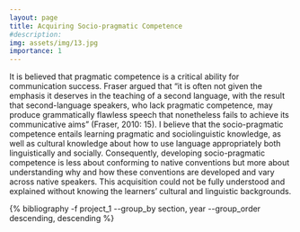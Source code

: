 ```yaml
---
layout: page
title: Acquiring Socio-pragmatic Competence
#description: 
img: assets/img/13.jpg
importance: 1
---
```


It is believed that pragmatic competence is a critical ability for communication success. Fraser argued that “it is often not given the emphasis it deserves in the teaching of a second language, with the result that second-language speakers, who lack pragmatic competence, may produce grammatically flawless speech that nonetheless fails to achieve its communicative aims” (Fraser, 2010: 15). I believe that the socio-pragmatic competence entails learning pragmatic and sociolinguistic knowledge, as well as cultural knowledge about how to use language appropriately both linguistically and socially. Consequently, developing socio-pragmatic competence is less about conforming to native conventions but more about understanding why and how these conventions are developed and vary across native speakers. This acquisition could not be fully understood and explained without knowing the learners’ cultural and linguistic backgrounds.  


<div class="publications">

{% bibliography -f project_1 --group_by section, year --group_order descending, descending %}

</div>